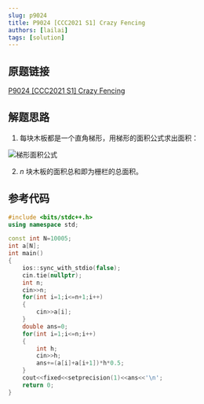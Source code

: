 ```yaml
---
slug: p9024
title: P9024 [CCC2021 S1] Crazy Fencing
authors: [lailai]
tags: [solution]
---
```


## 原题链接

[P9024 [CCC2021 S1] Crazy Fencing](https://www.luogu.com.cn/problem/P9024)

<!-- truncate -->

## 解题思路

1. 每块木板都是一个直角梯形，用梯形的面积公式求出面积：

![梯形面积公式](https://cdn.luogu.com.cn/upload/image_hosting/jakw3jfk.png)

2. $n$ 块木板的面积总和即为栅栏的总面积。

## 参考代码

```cpp
#include <bits/stdc++.h>
using namespace std;

const int N=10005;
int a[N];
int main()
{
	ios::sync_with_stdio(false);
	cin.tie(nullptr);
	int n;
	cin>>n;
	for(int i=1;i<=n+1;i++)
	{
		cin>>a[i];
	}
	double ans=0;
	for(int i=1;i<=n;i++)
	{
		int h;
		cin>>h;
		ans+=(a[i]+a[i+1])*h*0.5;
	}
	cout<<fixed<<setprecision(1)<<ans<<'\n';
	return 0;
}
```
